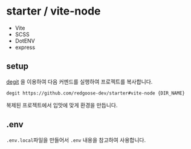 # starter / vite-node

- Vite
- SCSS
- DotENV
- express


## setup

[degit](https://github.com/Rich-Harris/degit) 을 이용하여 다음 커멘드를 실행하여 프로젝트를 복사합니다.

```shell
degit https://github.com/redgoose-dev/starter#vite-node {DIR_NAME}
```

복제된 프로젝트에서 입맛에 맞게 환경을 만듭니다.


## .env

`.env.local`파일을 만들어서 `.env` 내용을 참고하여 사용합니다.
